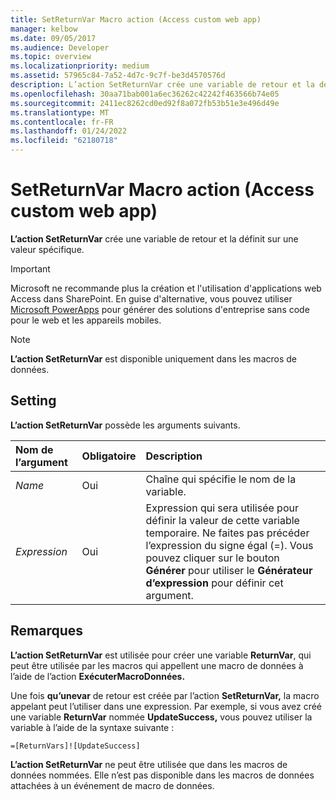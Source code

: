 ```yaml
---
title: SetReturnVar Macro action (Access custom web app)
manager: kelbow
ms.date: 09/05/2017
ms.audience: Developer
ms.topic: overview
ms.localizationpriority: medium
ms.assetid: 57965c84-7a52-4d7c-9c7f-be3d4570576d
description: L’action SetReturnVar crée une variable de retour et la définit sur une valeur spécifique.
ms.openlocfilehash: 30aa71bab001a6ec36262c42242f463566b74e05
ms.sourcegitcommit: 2411ec8262cd0ed92f8a072fb53b51e3e496d49e
ms.translationtype: MT
ms.contentlocale: fr-FR
ms.lasthandoff: 01/24/2022
ms.locfileid: "62180718"
---
```

# <a name="setreturnvar-macro-action-access-custom-web-app"></a>SetReturnVar Macro action (Access custom web app)

**L’action SetReturnVar** crée une variable de retour et la définit sur une valeur spécifique. 
  
> [!IMPORTANT]
> Microsoft ne recommande plus la création et l'utilisation d'applications web Access dans SharePoint. En guise d'alternative, vous pouvez utiliser [Microsoft PowerApps](https://powerapps.microsoft.com/) pour générer des solutions d'entreprise sans code pour le web et les appareils mobiles. 
  
> [!NOTE]
> **L’action SetReturnVar** est disponible uniquement dans les macros de données. 
  
## <a name="setting"></a>Setting

**L’action SetReturnVar** possède les arguments suivants. 
  
|**Nom de l’argument**|**Obligatoire**|**Description**|
|:-----|:-----|:-----|
| _Name_ <br/> |Oui  <br/> |Chaîne qui spécifie le nom de la variable.  <br/> |
| _Expression_ <br/> |Oui  <br/> |Expression qui sera utilisée pour définir la valeur de cette variable temporaire. Ne faites pas précéder l’expression du signe égal (=). Vous pouvez cliquer sur le bouton **Générer** pour utiliser le **Générateur d’expression** pour définir cet argument.<br/> |
   
## <a name="remarks"></a>Remarques

**L’action SetReturnVar** est utilisée pour créer une variable **ReturnVar**, qui peut être utilisée par les macros qui appellent une macro de données à l’aide de l’action **ExécuterMacroDonnées.** 
  
Une fois **qu’unevar** de retour est créée par l’action **SetReturnVar,** la macro appelant peut l’utiliser dans une expression. Par exemple, si vous avez créé une variable **ReturnVar** nommée **UpdateSuccess,** vous pouvez utiliser la variable à l’aide de la syntaxe suivante :
  
`=[ReturnVars]![UpdateSuccess]`

**L’action SetReturnVar** ne peut être utilisée que dans les macros de données nommées. Elle n’est pas disponible dans les macros de données attachées à un événement de macro de données. 
  

